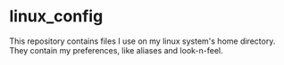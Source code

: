 # linux_config

This repository contains files I use on my linux system's home directory.
They contain my preferences, like aliases and look-n-feel.

